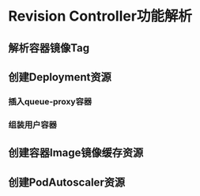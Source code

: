 # Revision Controller功能解析

## 解析容器镜像Tag

## 创建Deployment资源

### 插入queue-proxy容器

### 组装用户容器

## 创建容器Image镜像缓存资源

## 创建PodAutoscaler资源